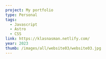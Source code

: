 ```yaml
---
project: My portfolio
type: Personal
tags:
  - Javascript
  - Astro
  - CSS
link: https://klasnasman.netlify.com/
year: 2023
thumb: /images/all/website03/website03.jpg
---
```

